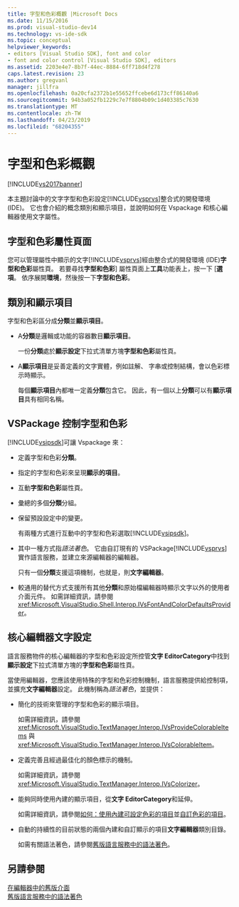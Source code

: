 ```yaml
---
title: 字型和色彩概觀 |Microsoft Docs
ms.date: 11/15/2016
ms.prod: visual-studio-dev14
ms.technology: vs-ide-sdk
ms.topic: conceptual
helpviewer_keywords:
- editors [Visual Studio SDK], font and color
- font and color control [Visual Studio SDK], editors
ms.assetid: 2203e4e7-8b7f-44ec-8884-6ff718d4f278
caps.latest.revision: 23
ms.author: gregvanl
manager: jillfra
ms.openlocfilehash: 0a20cfa2372b1e55652ffcebe6d173cff86140a6
ms.sourcegitcommit: 94b3a052fb1229c7e7f8804b09c1d403385c7630
ms.translationtype: MT
ms.contentlocale: zh-TW
ms.lasthandoff: 04/23/2019
ms.locfileid: "68204355"
---
```

# <a name="font-and-color-overview"></a>字型和色彩概觀
[!INCLUDE[vs2017banner](../includes/vs2017banner.md)]

本主題討論中的文字字型和色彩設定[!INCLUDE[vsprvs](../includes/vsprvs-md.md)]整合式的開發環境 (IDE)。 它也會介紹的概念類別和顯示項目，並說明如何在 Vspackage 和核心編輯器使用文字屬性。  
  
## <a name="the-fonts-and-colors-property-page"></a>字型和色彩屬性頁面  
 您可以管理屬性中顯示的文字[!INCLUDE[vsprvs](../includes/vsprvs-md.md)]經由整合式的開發環境 (IDE)**字型和色彩**屬性頁。 若要尋找**字型和色彩**] 屬性頁面上**工具**功能表上，按一下 [**選項**。 依序展開**環境**，然後按一下**字型和色彩**。  
  
## <a name="categories-and-display-items"></a>類別和顯示項目  
 字型和色彩區分成**分類**並**顯示項目**。  
  
- A**分類**是邏輯或功能的容器數目**顯示項目**。  
  
   一份**分類**處於**顯示設定**下拉式清單方塊**字型和色彩**屬性頁。  
  
- A**顯示項目**是妥善定義的文字實體，例如註解、 字串或控制結構，會以色彩標示時顯示。  
  
  每個**顯示項目**內都唯一定義**分類**包含它。 因此，有一個以上**分類**可以有**顯示項目**具有相同名稱。  
  
## <a name="vspackage-control-of-fonts-and-colors"></a>VSPackage 控制字型和色彩  
 [!INCLUDE[vsipsdk](../includes/vsipsdk-md.md)]可讓 Vspackage 來：  
  
- 定義字型和色彩**分類**。  
  
- 指定的字型和色彩來呈現**顯示的項目**。  
  
- 互動**字型和色彩**屬性頁。  
  
- 彙總的多個**分類**分組。  
  
- 保留預設設定中的變更。  
  
  有兩種方式進行互動中的字型和色彩選取[!INCLUDE[vsipsdk](../includes/vsipsdk-md.md)]。  
  
- 其中一種方式指*語法著色*。 它由自訂現有的 VSPackage[!INCLUDE[vsprvs](../includes/vsprvs-md.md)]實作語言服務，並建立來源編輯器的編輯器。  
  
   只有一個**分類**支援這項機制，也就是，則**文字編輯器**。  
  
- 較通用的替代方式支援所有其他**分類**和原始檔編輯器時顯示文字以外的使用者介面元件。 如需詳細資訊，請參閱 <xref:Microsoft.VisualStudio.Shell.Interop.IVsFontAndColorDefaultsProvider>。  
  
## <a name="core-editor-text-settings"></a>核心編輯器文字設定  
 語言服務物件的核心編輯器的字型和色彩設定所控管**文字 EditorCategory**中找到**顯示設定**下拉式清單方塊的**字型和色彩**屬性頁。  
  
 當使用編輯器，您應該使用特殊的字型和色彩控制機制，語言服務提供給控制項，並擴充**文字編輯器**設定。 此機制稱為*語法著色*，並提供：  
  
- 簡化的技術來管理的字型和色彩的顯示項目。  
  
   如需詳細資訊，請參閱 <xref:Microsoft.VisualStudio.TextManager.Interop.IVsProvideColorableItems> 與 <xref:Microsoft.VisualStudio.TextManager.Interop.IVsColorableItem>。  
  
- 定義完善且經過最佳化的顏色標示的機制。  
  
   如需詳細資訊，請參閱 <xref:Microsoft.VisualStudio.TextManager.Interop.IVsColorizer>。  
  
- 能夠同時使用內建的顯示項目，從**文字 EditorCategory**和延伸。  
  
   如需詳細資訊，請參閱[如何：使用內建可設定色彩的項目](../extensibility/internals/how-to-use-built-in-colorable-items.md)並[自訂色彩的項目](../extensibility/internals/custom-colorable-items.md)。  
  
- 自動的持續性的目前狀態的兩個內建和自訂顯示的項目**文字編輯器**類別目錄。  
  
  如需有關語法著色，請參閱[舊版語言服務中的語法著色](../extensibility/internals/syntax-coloring-in-a-legacy-language-service.md)。  
  
## <a name="see-also"></a>另請參閱  
 [在編輯器中的舊版介面](../extensibility/legacy-interfaces-in-the-editor.md)   
 [舊版語言服務中的語法著色](../extensibility/internals/syntax-coloring-in-a-legacy-language-service.md)
